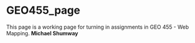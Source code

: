 # GEO455_page
This page is a working page for turning in assignments in GEO 455 - Web Mapping. 
<b> Michael Shumway <b>
